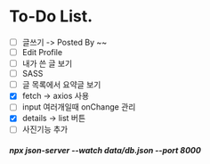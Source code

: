# To-Do List.

- [ ] 글쓰기 -> Posted By ~~
- [ ] Edit Profile
- [ ] 내가 쓴 글 보기
- [ ] SASS
- [ ] 글 목록에서 요약글 보기
- [x] fetch -> axios 사용
- [ ] input 여러개일때 onChange 관리
- [x] details -> list 버튼
- [ ] 사진기능 추가

##### npx json-server --watch data/db.json --port 8000
